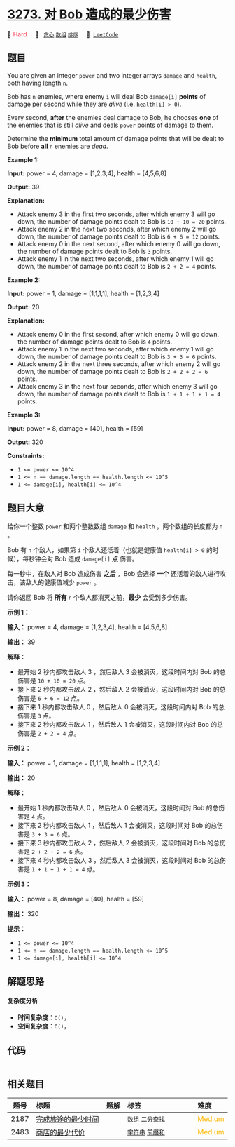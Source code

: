 # [3273. 对 Bob 造成的最少伤害](https://leetcode.com/problems/minimum-amount-of-damage-dealt-to-bob)

🔴 <font color=#ff334b>Hard</font>&emsp; 🔖&ensp; [`贪心`](/tag/greedy.md) [`数组`](/tag/array.md) [`排序`](/tag/sorting.md)&emsp; 🔗&ensp;[`LeetCode`](https://leetcode.com/problems/minimum-amount-of-damage-dealt-to-bob)

## 题目

You are given an integer `power` and two integer arrays `damage` and `health`,
both having length `n`.

Bob has `n` enemies, where enemy `i` will deal Bob `damage[i]` **points** of
damage per second while they are _alive_ (i.e. `health[i] > 0`).

Every second, **after** the enemies deal damage to Bob, he chooses **one** of
the enemies that is still _alive_ and deals `power` points of damage to them.

Determine the **minimum** total amount of damage points that will be dealt to
Bob before **all** `n` enemies are _dead_.



**Example 1:**

**Input:** power = 4, damage = [1,2,3,4], health = [4,5,6,8]

**Output:** 39

**Explanation:**

  * Attack enemy 3 in the first two seconds, after which enemy 3 will go down, the number of damage points dealt to Bob is `10 + 10 = 20` points.
  * Attack enemy 2 in the next two seconds, after which enemy 2 will go down, the number of damage points dealt to Bob is `6 + 6 = 12` points.
  * Attack enemy 0 in the next second, after which enemy 0 will go down, the number of damage points dealt to Bob is `3` points.
  * Attack enemy 1 in the next two seconds, after which enemy 1 will go down, the number of damage points dealt to Bob is `2 + 2 = 4` points.

**Example 2:**

**Input:** power = 1, damage = [1,1,1,1], health = [1,2,3,4]

**Output:** 20

**Explanation:**

  * Attack enemy 0 in the first second, after which enemy 0 will go down, the number of damage points dealt to Bob is `4` points.
  * Attack enemy 1 in the next two seconds, after which enemy 1 will go down, the number of damage points dealt to Bob is `3 + 3 = 6` points.
  * Attack enemy 2 in the next three seconds, after which enemy 2 will go down, the number of damage points dealt to Bob is `2 + 2 + 2 = 6` points.
  * Attack enemy 3 in the next four seconds, after which enemy 3 will go down, the number of damage points dealt to Bob is `1 + 1 + 1 + 1 = 4` points.

**Example 3:**

**Input:** power = 8, damage = [40], health = [59]

**Output:** 320



**Constraints:**

  * `1 <= power <= 10^4`
  * `1 <= n == damage.length == health.length <= 10^5`
  * `1 <= damage[i], health[i] <= 10^4`


## 题目大意

给你一个整数 `power` 和两个整数数组 `damage` 和 `health` ，两个数组的长度都为 `n` 。

Bob 有 `n` 个敌人，如果第 `i` 个敌人还活着（也就是健康值 `health[i] > 0` 的时候），每秒钟会对 Bob 造成
`damage[i]` **点**  伤害。

每一秒中，在敌人对 Bob 造成伤害 **之后**  ，Bob 会选择 **一个**  还活着的敌人进行攻击，该敌人的健康值减少 `power` 。

请你返回 Bob 将 **所有**  `n` 个敌人都消灭之前，**最少**  会受到多少伤害。



**示例 1：**

**输入：** power = 4, damage = [1,2,3,4], health = [4,5,6,8]

**输出：** 39

**解释：**

  * 最开始 2 秒内都攻击敌人 3 ，然后敌人 3 会被消灭，这段时间内对 Bob 的总伤害是 `10 + 10 = 20` 点。
  * 接下来 2 秒内都攻击敌人 2 ，然后敌人 2 会被消灭，这段时间内对 Bob 的总伤害是 `6 + 6 = 12` 点。
  * 接下来 1 秒内都攻击敌人 0 ，然后敌人 0 会被消灭，这段时间内对 Bob 的总伤害是 `3` 点。
  * 接下来 2 秒内都攻击敌人 1 ，然后敌人 1 会被消灭，这段时间内对 Bob 的总伤害是 `2 + 2 = 4` 点。

**示例 2：**

**输入：** power = 1, damage = [1,1,1,1], health = [1,2,3,4]

**输出：** 20

**解释：**

  * 最开始 1 秒内都攻击敌人 0 ，然后敌人 0 会被消灭，这段时间对 Bob 的总伤害是 `4` 点。
  * 接下来 2 秒内都攻击敌人 1 ，然后敌人 1 会被消灭，这段时间对 Bob 的总伤害是 `3 + 3 = 6` 点。
  * 接下来 3 秒内都攻击敌人 2 ，然后敌人 2 会被消灭，这段时间对 Bob 的总伤害是 `2 + 2 + 2 = 6` 点。
  * 接下来 4 秒内都攻击敌人 3 ，然后敌人 3 会被消灭，这段时间对 Bob 的总伤害是 `1 + 1 + 1 + 1 = 4` 点。

**示例 3：**

**输入：** power = 8, damage = [40], health = [59]

**输出：** 320



**提示：**

  * `1 <= power <= 10^4`
  * `1 <= n == damage.length == health.length <= 10^5`
  * `1 <= damage[i], health[i] <= 10^4`


## 解题思路

#### 复杂度分析

- **时间复杂度**：`O()`，
- **空间复杂度**：`O()`，

## 代码

```javascript

```

## 相关题目

<!-- prettier-ignore -->
| 题号 | 标题 | 题解 | 标签 | 难度 |
| :------: | :------ | :------: | :------ | :------ |
| 2187 | [完成旅途的最少时间](https://leetcode.com/problems/minimum-time-to-complete-trips) |  |  [`数组`](/tag/array.md) [`二分查找`](/tag/binary-search.md) | <font color=#ffb800>Medium</font> |
| 2483 | [商店的最少代价](https://leetcode.com/problems/minimum-penalty-for-a-shop) |  |  [`字符串`](/tag/string.md) [`前缀和`](/tag/prefix-sum.md) | <font color=#ffb800>Medium</font> |

<style>
.blue {
    background-color: #096dd9;
    padding: 0.25rem 0.5rem;
    margin: 0;
    font-size: 0.85em;
    border-radius: 3px;
    color: white;
    font-weight: 500;
}
table th:first-of-type { width: 10%; }
table th:nth-of-type(2) { width: 35%; }
table th:nth-of-type(3) { width: 10%; }
table th:nth-of-type(4) { width: 35%; }
table th:nth-of-type(5) { width: 10%; }
</style>
